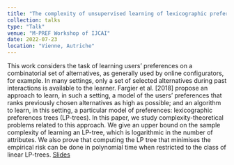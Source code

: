 ```yaml
---
title: "The complexity of unsupervised learning of lexicographic preferences"
collection: talks
type: "Talk"
venue: "M-PREF Workshop of IJCAI"
date: 2022-07-23
location: "Vienne, Autriche"
---
```


This work considers the task of learning users’ preferences on a combinatorial set of alternatives, as generally used by online configurators, for example. In many settings, only a set of selected alternatives during past interactions is available to the learner. Fargier et al. [2018] propose an approach to learn, in such a setting, a model of the users’ preferences that ranks previously chosen alternatives as high as possible; and an algorithm to learn, in this setting, a particular model of preferences: lexicographic preferences trees (LP-trees). In this paper, we study complexity-theoretical problems related to this approach. We give an upper bound on the sample complexity of learning an LP-tree, which is logarithmic in the number of attributes. We also prove that computing the LP tree that minimises the empirical risk can be done in polynomial time when restricted to the class of linear LP-trees. [Slides](https://pfgimenez.fr/files/mpref.pdf)
